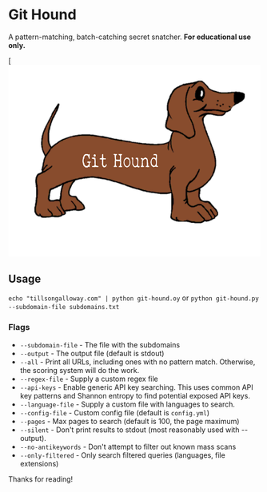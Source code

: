 # Git Hound
A pattern-matching, batch-catching secret snatcher.
**For educational use only.**

[![Git Hound](assets/logo.png)

## Usage

`echo "tillsongalloway.com" | python git-hound.oy` or `python git-hound.py --subdomain-file subdomains.txt`

### Flags

* `--subdomain-file` - The file with the subdomains
* `--output` - The output file (default is stdout)
* `--all` - Print all URLs, including ones with no pattern match. Otherwise, the scoring system will do the work.
* `--regex-file` - Supply a custom regex file
* `--api-keys` - Enable generic API key searching. This uses common API key patterns and Shannon entropy to find potential exposed API keys.
* `--language-file` - Supply a custom file with languages to search.
* `--config-file` - Custom config file (default is `config.yml`)
* `--pages` - Max pages to search (default is 100, the page maximum)
* `--silent` - Don't print results to stdout (most reasonably used with --output).
* `--no-antikeywords` - Don't attempt to filter out known mass scans
* `--only-filtered` - Only search filtered queries (languages, file extensions)


Thanks for reading!
